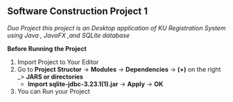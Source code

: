 ## Software Construction Project 1

*Duo Project this project is an Desktop application of KU Registration System using Java , JavaFX ,and SQLite database*

**Before Running the Project**
1. Import Project to Your Editor
2. Go to **Project Structor** -> **Modules** -> **Dependencies** -> **(+)** on the right _> **JARS or directories**
   * **Import sqlite-jdbc-3.23.1(1).jar** -> **Apply** -> **OK**
3. You can Run your Project